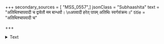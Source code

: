 +++
secondary_sources = [ "MSS_0557",]
jsonClass = "Subhaashita"
text = "अतिथिश्चापवादी च द्वावेतौ मम बान्धवौ।  \nअपवादी हरेत् पापम् अतिथिः स्वर्गसंक्रमः॥"
title = "अतिथिश्चापवादी च"

+++

<details><summary>Text</summary>

अतिथिश्चापवादी च द्वावेतौ मम बान्धवौ।  
अपवादी हरेत् पापम् अतिथिः स्वर्गसंक्रमः॥
</details>
